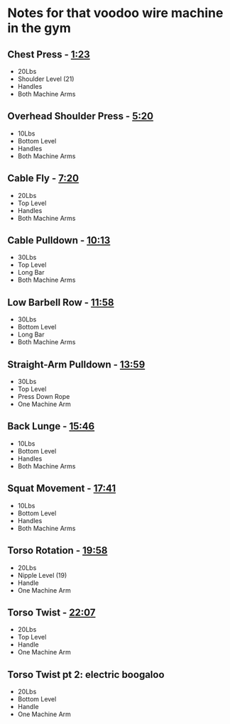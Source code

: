 # Notes for that voodoo wire machine in the gym



## Chest Press - [1:23](https://youtu.be/4Vs0drGttvo?si=PY9zxOFDzmWxi5UI&t=83)
- 20Lbs
- Shoulder Level (21)
- Handles
- Both Machine Arms


## Overhead Shoulder Press - [5:20](https://youtu.be/4Vs0drGttvo?si=IOKbOTzZBksx659A&t=320)
- 10Lbs
- Bottom Level
- Handles
- Both Machine Arms


## Cable Fly - [7:20](https://youtu.be/4Vs0drGttvo?si=MUbof4GCHlWagZgD&t=441)
- 20Lbs
- Top Level
- Handles
- Both Machine Arms 


## Cable Pulldown - [10:13](https://youtu.be/4Vs0drGttvo?si=exS_13HpkoaQHXQC&t=613)
- 30Lbs
- Top Level
- Long Bar
- Both Machine Arms 


## Low Barbell Row - [11:58](https://youtu.be/4Vs0drGttvo?si=vO-iUaLe7p7Wzgg6&t=718)
- 30Lbs
- Bottom Level
- Long Bar
- Both Machine Arms 


## Straight-Arm Pulldown - [13:59](https://youtu.be/4Vs0drGttvo?si=3gZsln8H90IxORZW&t=839)
- 30Lbs
- Top Level
- Press Down Rope
- One Machine Arm


## Back Lunge - [15:46](https://youtu.be/4Vs0drGttvo?si=yl3sXyxygqvxdnAm&t=946)
- 10Lbs
- Bottom Level
- Handles
- Both Machine Arms


## Squat Movement - [17:41](https://youtu.be/4Vs0drGttvo?si=ugyR5QqsgBWggQ94&t=1061)
- 10Lbs
- Bottom Level
- Handles
- Both Machine Arms


## Torso Rotation - [19:58](https://youtu.be/4Vs0drGttvo?si=Uk-eJqRzg8zlF5TD&t=1198)
- 20Lbs
- Nipple Level (19)
- Handle
- One Machine Arm


## Torso Twist - [22:07](https://youtu.be/4Vs0drGttvo?si=XKW-Y1FYFwhB9N-t&t=1327)
- 20Lbs
- Top Level
- Handle
- One Machine Arm


## Torso Twist pt 2: electric boogaloo
- 20Lbs
- Bottom Level
- Handle
- One Machine Arm

